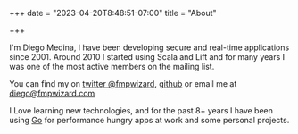 +++
date = "2023-04-20T8:48:51-07:00"
title = "About"

+++

I'm Diego Medina, I have been developing secure and real-time applications since 2001. Around 2010 I started using Scala and Lift and for many years I was one of the most active members on the mailing list.

You can find my on [twitter @fmpwizard](https://twitter.com/fmpwizard), [github](https://github.com/fmpwizard) or email me at diego@fmpwizard.com

I Love learning new technologies, and for the past 8+ years I have been using [Go](http://golang.org/) for performance hungry apps at work and some personal projects.
